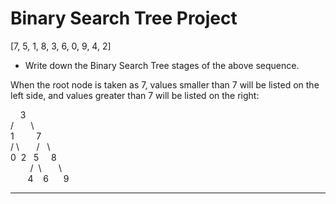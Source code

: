 # Binary Search Tree Project
[7, 5, 1, 8, 3, 6, 0, 9, 4, 2]

-  Write down the Binary Search Tree stages of the above sequence.

When the root node is taken as 7, values smaller than 7 will be listed on the left side, and values greater than 7 will be listed on the right:
  
 
  &nbsp;   &nbsp;   3 <br>
        / &nbsp;  &nbsp;  &nbsp;&nbsp;\ <br>
    1&nbsp; &nbsp; &nbsp;&nbsp; &nbsp;  7 <br>
   /&nbsp;\ &nbsp;  &nbsp; &nbsp; / &nbsp; \ <br>
  0&nbsp; 2  &nbsp; 5 &nbsp; &nbsp; 8 <br>
&nbsp; &nbsp;&nbsp;&nbsp; &nbsp; / &nbsp;\ &nbsp;  &nbsp; &nbsp; \ <br>
&nbsp; &nbsp;&nbsp;&nbsp;&nbsp; 4 &nbsp;  &nbsp;6 &nbsp;&nbsp;&nbsp; &nbsp;9

---

